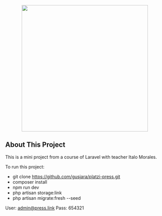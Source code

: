 <p align="center"><img src="https://res.cloudinary.com/dtfbvvkyp/image/upload/v1566331377/laravel-logolockup-cmyk-red.svg" width="400"></p>


## About This Project

This is a mini project from a course of Laravel with teacher Italo Morales.

To run this project:

- git clone https://github.com/gusjara/platzi-press.git
- composer install
- npm run dev
- php artisan storage:link
- php artisan migrate:fresh --seed

User: admin@press.link
Pass: 654321